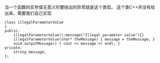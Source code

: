 当一个函数的实参值无意义时要抛出的异常就是这个类型。
这个类C++并没有给出来，需要我们自己实现
```
class illegalParameterValue
{
public:
	illegalParameterValue():message("Illegal parameter value"){}
	illegalParameterValue(char* theMessage) { message = theMessage; }
	void outputMessage() { cout << message << endl; }
private:
	string message;
};
```